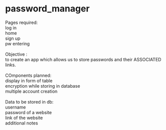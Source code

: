 # password_manager
Pages required: <br/> 
     log in<br/> 
     home <br/> 
     sign up<br/> 
     pw entering<br/> 
<br/> 
Objective :<br/> 
      to create an app which allows us to store passwords and their ASSOCIATED links. <br/> 
      <br/> 
COmponents planned:<br/> 
      display in form of table <br/> 
      encryption while storing in database <br/> 
      multiple account creation <br/> 
<br/> 
Data to be stored in db:<br/> 
        username <br/> 
        password of a website<br/> 
        link of the website <br/> 
        additional notes
